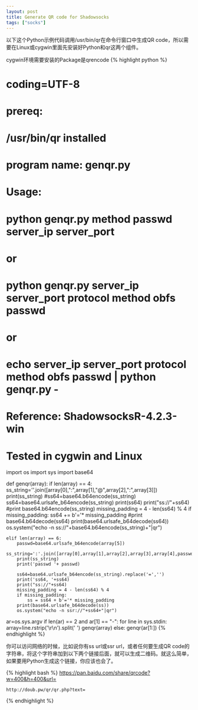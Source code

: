 ```yaml
---
layout: post
title: Generate QR code for Shadowsocks
tags: ["socks"]
---
```


以下这个Python示例代码调用/usr/bin/qr在命令行窗口中生成QR code，所以需要在Linux或cygwin里面先安装好Python和qr这两个组件。

cygwin环境需要安装的Package是qrencode
{% highlight python %}
# coding=UTF-8
# prereq: 
#    /usr/bin/qr installed
# program name: genqr.py
# Usage:
# python genqr.py method passwd server_ip server_port
# or
# python genqr.py server_ip server_port protocol method obfs passwd
# or
# echo server_ip server_port protocol method obfs passwd | python genqr.py -
#
# Reference: ShadowsocksR-4.2.3-win
# Tested in cygwin and Linux

import os
import sys
import base64

def genqr(array):
    if len(array) == 4:
        ss_string=''.join([array[0],":",array[1],"@",array[2],":",array[3]])
        print(ss_string)
        #ss64=base64.b64encode(ss_string)
        ss64=base64.urlsafe_b64encode(ss_string)
        print(ss64)
        print("ss://"+ss64)
        #print base64.b64encode(ss_string)
        missing_padding = 4 - len(ss64) % 4
        if missing_padding:
            ss64 += b'='* missing_padding
        #print base64.b64decode(ss64)
        print(base64.urlsafe_b64decode(ss64))
        os.system("echo -n ss://"+base64.b64encode(ss_string)+"|qr")

    elif len(array) == 6:
        passwd=base64.urlsafe_b64encode(array[5])
        ss_string=':'.join([array[0],array[1],array[2],array[3],array[4],passwd]).replace('=','')+'/'
        print(ss_string)
        print('passwd '+ passwd)

        ss64=base64.urlsafe_b64encode(ss_string).replace('=','')
        print('ss64, '+ss64)
        print("ss://"+ss64)
        missing_padding = 4 - len(ss64) % 4
        if missing_padding:
            ss = ss64 + b'='* missing_padding
        print(base64.urlsafe_b64decode(ss))
        os.system("echo -n ssr://"+ss64+"|qr")

ar=os.sys.argv
if len(ar) == 2 and ar[1] == "-":
    for line in sys.stdin:
        array=line.rstrip('\r\n').split(' ')
        genqr(array)
else:
    genqr(ar[1:])
{% endhighlight %}  

你可以访问网络的时候，比如说你有ss url或ssr url，或者任何要生成QR code的字符串，将这个字符串加到以下两个链接后面，就可以生成二维码。就这么简单，如果要用Python生成这个链接，你应该也会了。  

{% highlight bash %} 
    https://pan.baidu.com/share/qrcode?w=400&h=400&url=
    
    http://doub.pw/qr/qr.php?text=
{% endhighlight %}  
